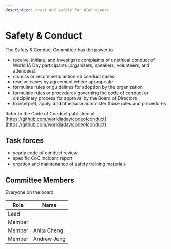 ```yaml
---
description: trust and safety for WIAD events
---
```


# Safety & Conduct

The Safety & Conduct Committee has the power to&#x20;

* receive, initiate, and investigate complaints of unethical conduct of World IA Day participants (organizers, speakers, volunteers, and attendees)
* dismiss or recommend action on conduct cases&#x20;
* resolve cases by agreement where appropriate
* formulate rules or guidelines for adoption by the organization
* formulate rules or procedures governing the code of conduct or disciplinary process for approval by the Board of Directors
* to interpret, apply, and otherwise administer those rules and procedures

Refer to the Code of Conduct published at [https://github.com/worldiaday/codeofconduct](https://github.com/worldiaday/codeofconduct)

## Task forces

* yearly code of conduct review
* specific CoC incident report
* creation and maintenance of safety training materials

## Committee Members

Everyone on the board

| Role   | Name        |
| ------ | ----------- |
| Lead   |             |
| Member |             |
| Member | Anita Cheng |
| Member | Andrew Jung |

